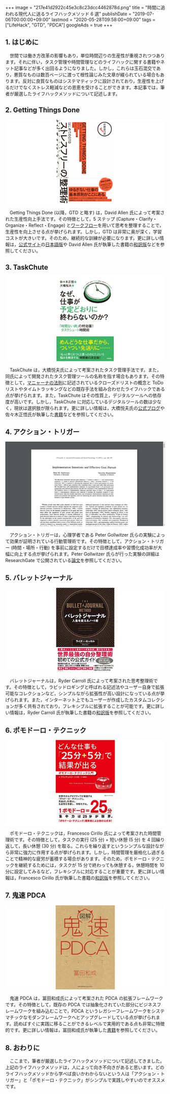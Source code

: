 +++
image = "217e41d2922c45e3c8c23dcc4462878d.png"
title = "時間に追われる現代人に送るライフハックメソッド 6 選"
publishDate = "2019-07-06T00:00:00+09:00"
lastmod = "2020-05-28T09:58:00+09:00"
tags = ["LifeHack", "GTD", "PDCA"]
googleAds = true
+++

## 1. はじめに

　世間では働き方改革の影響もあり，単位時間辺りの生産性が重視されつつあります。それに伴い，タスク管理や時間管理などのライフハックに関する書籍やネット記事などが多く出回るようになりました。しかし，これらは玉石混交であり，悪質なものは数百ページに渡って根性論じみた文章が綴られている場合もあります。反対に良質なものはシステマティックに設計されており，生産性を上げるだけでなくストレス軽減などの恩恵を受けることができます。本記事では，筆者が厳選したライフハックメソッドについて記述します。

## 2. Getting Things Done

[![はじめての GTD ストレスフリーの整理術](f2e74656165a1dccda507f0b0183a9c7.png)](https://www.futami.co.jp/book/index.php?isbn=9784576151878)

　Getting Things Done (以降，GTD と略す) は，David Allen 氏によって考案された生産性向上手法です。その特徴として，5 ステップ (Capture・Clarify・Organize・Reflect・Engage) と[ワークフロー](https://gettingthingsdone.com/pdfs/tt_workflow_chart.pdf)を用いて思考を整理することで，生産性を向上させる点が挙げられます。しかし，GTD は非常に奥が深く，学習コストが大きいです。そのため，継続的な訓練が必要になります。更に詳しい情報は，[公式サイト](https://gettingthingsdone.com/)の[日本語版](http://gtd-japan.jp/about)や David Allen 氏が執筆した書籍の[和訳版](https://amzn.to/3frSwBL)などを参照してください。

## 3. TaskChute


[![なぜ、仕事が予定どおりに終わらないのか？](35d397900ae871fff334062e80011a83.png)](https://honto.jp/netstore/pd-book_26084649.html)

　TaskChute は，大橋悦夫氏によって考案されたタスク管理手法です。また，同氏によって開発されたタスク管理ツールの名称を指す場合もあります。その特徴として，[マニャーナの法則](https://www.bookbang.jp/review/article/521176)に記述されているクローズドリストの概念と ToDo リストやタイムトラッキングなどの既存手法を組み合わせたライフハックである点が挙げられます。また，TaskChute はその性質上，デジタルツールへの依存度が高いです。しかし，TaskChute に対応しているデジタルツールの数は少なく，現状は選択肢が限られます。更に詳しい情報は，大橋悦夫氏の[公式ブログ](https://cyblog.jp/)や佐々木正悟氏が執筆した[書籍](https://amzn.to/2T1EflZ)などを参照してください。

## 4. アクション・トリガー

[![アクション・トリガー](2dcef7a633fbaf0127c1a9fa20cfd956.png)](https://www.researchgate.net/publication/37367645_Implementation_Intentions_and_Effective_Goal_Pursuit)

　アクション・トリガーは，心理学者である Peter Gollwitzer 氏らの実験によって効果が証明されている行動管理術です。その特徴として，アクション・トリガー (時間・場所・行動) を事前に設定するだけで目標達成率や習慣化成功率が大幅に向上する点が挙げられます。Peter Gollwitzer 氏らが行った実験の詳細は ResearchGate で公開されている[論文](https://www.researchgate.net/publication/37367645_Implementation_Intentions_and_Effective_Goal_Pursuit)を参照してください。

## 5. バレットジャーナル

[![バレットジャーナル 人生を変えるノート術](8f62ff41341f671612471503df4fb7fa.png)](https://www.diamond.co.jp/book/9784478102671.html)

　バレットジャーナルは，Ryder Carroll 氏によって考案された思考整理術です。その特徴として，ラピッドロギングと呼ばれる記述法やユーザー自身で拡張可能なコレクションなど，シンプルながら拡張性が高い設計になっている点が挙げられます。また，インターネット上でもユーザーが作成したカスタムコレクションが多く共有されており，フレキシブルに拡張することが可能です。更に詳しい情報は，Ryder Carroll 氏が執筆した書籍の[和訳版](https://amzn.to/3dm0ASE)を参照してください。

## 6. ポモドーロ・テクニック

[![ポモドーロ・テクニック入門](852be54407b93c5ff60d7f2a65ca9354.png)](https://honto.jp/netstore/pd-book_29495353.html)

　ポモドーロ・テクニックは，Francesco Cirillo 氏によって考案された時間管理術です。その特徴として，タスクの実行 (25 分) + 短い休憩 (5 分) を 4 回繰り返して，長い休憩 (30 分) を取る。これらを繰り返すというシンプルな設計ながら非常に強力に作用する点が挙げられます。しかし，時間管理を厳格化し過ぎることで精神的な疲労が蓄積する場合があります。そのため，ポモドーロ・テクニックを継続するためには，タスクが 15 分で終わっても休憩する，休憩時間を 10 分に設定してみるなど，フレキシブルに対応することが重要です。更に詳しい情報は，Francesco Cirillo 氏が執筆した書籍の[和訳版](https://amzn.to/2SLpVhj)を参照してください。

## 7. 鬼速 PDCA

[![図解 鬼速PDCA](e374ebac77c655739eb4b881c55f46bf.png)](https://book.impress.co.jp/partner/items/001938.shtml)

　鬼速 PDCA は，冨田和成氏によって考案された PDCA の拡張フレームワークです。その特徴として，既存の PDCA では抽象化されていた部分にビジネスフレームワークを組み込むことで，PDCA というレガシーフレームワークをシステマチックなモダンフレームワークへとアップグレードしている点が挙げられます。読めばすぐに実践に移ることができるレベルで実用的である点も非常に特徴的です。更に詳しい情報は，冨田和成氏が執筆した[書籍](https://amzn.to/2XEVmLN)を参照してください。

## 8. おわりに

　ここまで，筆者が厳選したライフハックメソッドについて記述してきました。上記のライフハックメソッドは，人によって向き不向きがあると思います。どのライフハックメソッドから学べば良いかわからないという人は「アクション・トリガー」と「ポモドーロ・テクニック」がシンプルで実践しやすいのでオススメです。